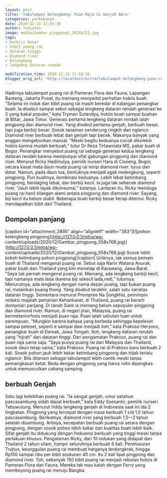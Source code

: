 ```yaml
---
layout: post
title: 'Tabulampot Kelengkeng: Puan Raja Si Genjah Baru'
categories: perkebunan
date: 2020-12-15 11:53:16
author: Yudianto
image: media/Gambar_pingpong1_1024x721.jpg
tags:
- berbiji besar
- bibit puang rai
- dataran tinggi
- diamond river
- Kelengkeng
- lengkeng dataran rendah

modification_time: 2020-12-15 11:53:16
blogger_orig_url: "http://localhost/mitra/tabulampot-kelengkeng-puan-raja-si.html"
---
```


Hadirnya tabulampot puang rai di Pameran Flora dan Fauna, Lapangan Banteng,
Jakarta Pusat, itu memang menyedot perhatian hobiis buah. "Selama ini induk
dan bibit puang rai masih beredar di kalangan penangkar buah. Ia disebut
sampai sebut sebagai lengkeng dataran rendah generasi ke 2 yang bakal
populer," kata Tryman Sutandya, hobiis buah sampai buahan di Blitar, Jawa
Timur. Generasi pertama lengkeng dataran rendah ialah pingpong dan diamond
river. Yang disebut pertama genjah, berbuah besar, tapi juga berbiji besar.
Sosok tanaman cenderung ringkih dan nglancir. Diamond river berbuah lebat dan
genjah tapi becek. Makanya banyak yang enggan mengebunkan massal. "Meski
begitu keduanya cocok dikoleksi hobiis karena mudah berbuah," tutur Dr Reza
Tirtawinata MS, pakar buah di Bogor. Penangkar menyebut puang rai sebagai
generasi kedua lengkeng dataran rendah karena mempunyai sifat gabungan
pingpong dan diamond river. Menurut Ricky Hadimulya, pemilik nurseri Hara di
Ciseeng, Bogor, secara kasat mata daun muda puang rai mirip diamond river:
lurus dan datar. Namun, pada daun tua, bentuknya menjadi agak melengkung,
seperti pingpong. Pun buahnya, kombinasi keduanya. Lebih lebat ketimbang
pingpong, berdaging tebal, dan berbiji kecil. Ia juga tak sebecek diamond
river. "Jauh lebih layak dikonsumsi," katanya. Lantaran itu, Ricky menduga
puang rai hasil silangan alami antara pingpong dan diamond river. Sayang, biji
kecil itu belum stabil. Beberapa buah berbiji besar kerap ditemui. Ricky
mendapatkan bibit dari Thailand.

## Dompolan panjang

[caption id="attachment_2895" align="alignleft" width="363"][![pohon
kelengkeng pingpong](http://127.0.0.1/mitra/wp-
content/uploads/2020/12/Gambar_pingpong_558x768.jpg)](http://127.0.0.1/mitra/wp-
content/uploads/2020/12/Gambar_pingpong_558x768.jpg) Sosok lebih kokoh
ketimbang pohon pingpong[/caption] Uniknya, tak semua pemain buah di Thailand
mengenal puang rai. Sebut saja Narin Watana Anurak, pakar buah dari Thailand
yang kini menetap di Karawang, Jawa Barat. "Saya tak pernah mengenal puang
rai. Memang, ada lengkeng berbiji kecil, tapi namanya mata lada (karena biji
sekecil lada,red)," tuturnya. Menurutnya, ada lengkeng dengan nama depan
puang, tapi bukan puang rai, melainkan puang thong. Yang disebut terakhir,
salah satu varietas dataran tinggi. Sementara menurut Prempree Na Songkhla,
pemimpin redaksi majalah pertanian Kehankaset, di Thailand, puang rai berarti
dompolan panjang. Di tanah Siam ia memang belum sepopuler pingpong dan diamond
river. Namun, di negeri jiran, Malaysia, puang rai bermetamorfosis menjadi
puan raja. Puan ialah sebutan tuan untuk perempuan. "Mungkin karena bahasa
yang berbeda sehingga kepeleset sampai peleset, seperti e sampai daw menjadi
itoh," kata Prakoso Heryono, penangkar buah di Demak, Jawa Tengah. Itoh,
lengkeng dataran rendah yang "hijrah" dari dataran tinggi. Dari pengamatan
Prakoso, puang rai dan puan raja sama saja. "Saya punya puang rai dari
Malaysia dan Thailand, sosok daun tetap sama," kata Prakoso. Puang rai di
Prakoso baru berbuah 2 kali. Sosok pohon jauh lebih kekar ketimbang pingpong
dan tidak terlalu nglancir. Bila ditanam sebagai tabulampot lebih cantik meski
tanpa pemangkasan ketat. Beda dengan pingpong yang harus rutin dipangkas untuk
memunculkan cabang samping.

## berbuah Genjah

Satu lagi kelebihan puang rai. "Ia sangat genjah, umur setahun pascasambung
sidah dapat berbuah," kata Eddy Soesanto, pemilik nurseri Tebuwulung. Menurut
Hddy lengkeng genjah di Indonesia saat ini ida 2 tingkatan. Pingpong yang
tercepat dengan masa berbuah 1 s/d 1,5 tahun pascasambung. Berikutnya, diamond
river yang berbuah 1,5—2 tahun setelah disambung. Artinya, kecepatan berbuah
puang rai setara dengan pingpong, dengan sosok pohon lebih kekar dan kualitas
buah lebih baik. Sifat genjah itu didukung dengan frekuensi berbuah yang
tinggi meski tanpa perlakuan khusus. Pengalaman Ricky, dari 10 indukan yang
didapat dari Thailand 2 tahun silam, hampir seluruhnya berbuah 6 kali.
Penelusuran Trubus, keunggulan puang rai membuat harganya terdongkrak, hingga
Rp150 sampai ribu per bibit seukuran 40 cm. Itu 2 kali lipat pingpong dan
diamond river. Toh, sebanyak 150 bibit puang rai menjadi rebutan hobiis di
Pameran Flora dan Fauna. Mereka tak mau kalah dengan Ferry yang memboyong
puang rai menuju Bangka.


